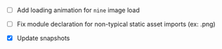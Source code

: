 - [ ] Add loading animation for `nine` image load
- [ ] Fix module declaration for non-typical static asset imports (ex: .png)

- [x] Update snapshots
